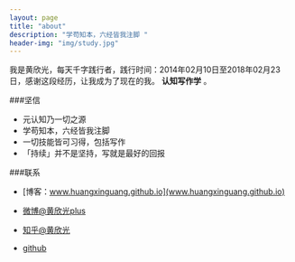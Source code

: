 ```yaml
---
layout: page
title: "about"
description: "学苟知本，六经皆我注脚 "
header-img: "img/study.jpg"
---
```


<!--
<center>
    <p><img src="http://7xlfkx.com1.z0.glb.clouddn.com/white2.jpg" align="center"></p>
</center>
-->

我是黄欣光，每天千字践行者，践行时间：2014年02月10日至2018年02月23日，感谢这段经历，让我成为了现在的我。
 **认知写作学** 。

###坚信


- 元认知乃一切之源
- 学苟知本，六经皆我注脚 
- 一切技能皆可习得，包括写作
- 「持续」并不是坚持，写就是最好的回报


###联系

- [博客：www.huangxinguang.github.io](www.huangxinguang.github.io)

- [微博@黄欣光plus](http://weibo.com/207775270)

- [知乎@黄欣光](www.zhihu.com/people/huang-xin-guang-64)

- [github](http://github.com/huangxinguang)








